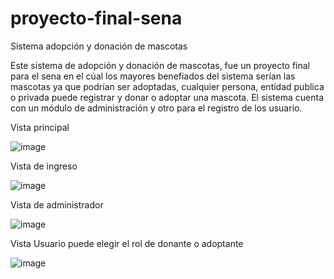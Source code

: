 # proyecto-final-sena
Sistema adopción y donación de mascotas

Este sistema de adopción y donación de mascotas, fue un proyecto final para el sena en el cúal los mayores benefiados del sistema serían las mascotas ya que podrían ser
adoptadas, cualquier persona, entidad publica o privada puede registrar y donar o adoptar una mascota.
El sistema cuenta con un módulo de administración y otro para el registro de los usuario.


Vista principal

![image](https://user-images.githubusercontent.com/71839946/187003274-3176b381-ef87-499c-b779-db2546f93a27.png)

Vista de ingreso

![image](https://user-images.githubusercontent.com/71839946/187003416-17036651-d9a4-4098-b749-9b9fc3fd96c2.png)

Vista de administrador

![image](https://user-images.githubusercontent.com/71839946/187004981-1b317eaf-c3d5-47f8-9242-f816e4033dd6.png)

Vista Usuario
puede elegir el rol de donante o adoptante

![image](https://user-images.githubusercontent.com/71839946/187004421-9508e6b0-b655-40cc-adfe-44abdb95d596.png)



